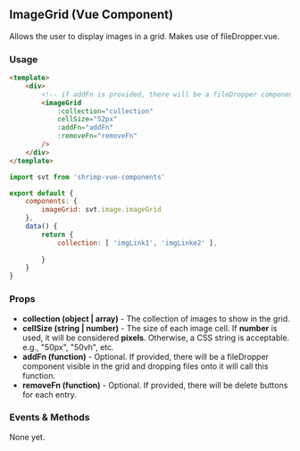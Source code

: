 ## ImageGrid (Vue Component)
Allows the user to display images in a grid. Makes use of fileDropper.vue.

### Usage
``` html
<template>
	<div>
		<!-- if addFn is provided, there will be a fileDropper component available in the grid. If removeFn is provided, there will be a delete button available for each entry -->
		<imageGrid
			:collection="collection"
			cellSize="52px"
			:addFn="addFn"
			:removeFn="removeFn"
		/>
	</div>
</template>
```

```javascript
import svt from 'shrimp-vue-components'

export default {
	components: {
		imageGrid: svt.image.imageGrid
	},
	data() {
		return {
			collection: [ 'imgLink1', 'imgLinke2' ],
			
		}
	}
}
```

### Props
- **collection (object | array)** - The collection of images to show in the grid.
- **cellSize (string | number)**  - The size of each image cell. If **number** is used, it will be considered **pixels**. Otherwise, a CSS string is acceptable. e.g., "50px", "50vh", etc.
- **addFn (function)** - Optional. If provided, there will be a fileDropper component visible in the grid and dropping files onto it will call this function.
- **removeFn (function)** - Optional. If provided, there will be delete buttons for each entry.


### Events & Methods
None yet.


